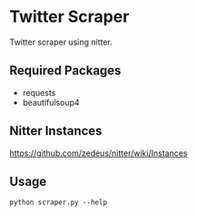 # Twitter Scraper

Twitter scraper using nitter.

## Required Packages

* requests
* beautifulsoup4

## Nitter Instances

https://github.com/zedeus/nitter/wiki/Instances

## Usage

	python scraper.py --help
